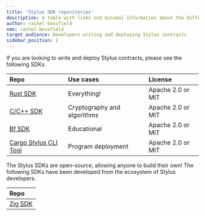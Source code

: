 ```yaml
---
title: 'Stylus SDK repositories'
description: A table with links and minimal information about the different SDKs
author: rachel-bousfield
sme: rachel-bousfield
target_audience: Developers writing and deploying Stylus contracts
sidebar_position: 2
---
```


If you are looking to write and deploy Stylus contracts, please see the following SDKs.

| Repo                           | Use cases                   | License           |
| :----------------------------- | :-------------------------- | :---------------- |
| [Rust SDK](https://github.com/OffchainLabs/stylus-sdk-rs)               | Everything!                 | Apache 2.0 or MIT |
| [C/C++ SDK](https://github.com/OffchainLabs/stylus-sdk-c)                 | Cryptography and algorithms | Apache 2.0 or MIT |
| [Bf SDK](https://github.com/OffchainLabs/stylus-sdk-bf)                   | Educational                 | Apache 2.0 or MIT |
| [Cargo Stylus CLI Tool](https://github.com/OffchainLabs/cargo-stylus) | Program deployment          | Apache 2.0 or MIT |

The Stylus SDKs are open-source, allowing anyone to build their own! The following SDKs have been developed from the ecosystem of Stylus developers.

| Repo           |
| :------------- |
| [Zig SDK](https://github.com/Stylish-Stylus/zig-stylus) |
